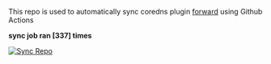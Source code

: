 This repo is used to automatically sync coredns plugin [forward](https://github.com/QZLin/forward) using Github Actions

**sync job ran [337] times**

[![Sync Repo](https://github.com/QZLin/coredns-extract/actions/workflows/sync.yaml/badge.svg)](https://github.com/QZLin/coredns-extract/actions/workflows/sync.yaml)

